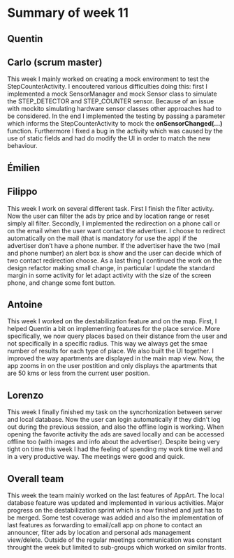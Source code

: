 # Summary of week 11

## Quentin

## Carlo (scrum master)
This week I mainly worked on creating a mock environment to test the StepCounterActivity. I encoutered various difficulties doing this: first I implemented a mock SensorManager and mock Sensor class to simulate the STEP_DETECTOR and STEP_COUNTER sensor. Because of an issue with mockito simulating hardware sensor classes other approaches had to be considered. In the end I implemented the testing by passing a parameter which informs the StepCounterActivity to mock the **onSensorChanged(...)** function. Furthermore I fixed a bug in the activity which was caused by the use of static fields and had do modify the UI in order to match the new behaviour.

## Émilien

## Filippo
This week I work on several different task. First I finish the filter activity. Now the user can filter the ads by price and by location range or reset simply all filter. Secondly, I implemented the redirection on a phone call or on the email when the user want contact the advertiser. I choose to redirect automatically on the mail (that is mandatory for use the app) if the advertiser don’t have a phone number. If the advertiser have the two (mail and phone number) an alert box is show and the user can decide which of two contact redirection choose. As a last thing I continued the work on the design refactor making small change, in particular I update the standard margin in some activity for let adapt activity with the size of the screen phone, and change some font button. 

## Antoine

This week I worked on the destabilization feature and on the map. First, I helped Quentin a bit on implementing features for the place service. More specifically, we now query places based on their distance from the user and not specifically in a specific radius. This way we always get the smae number of results for each type of place.  We also built the UI together.
I improved the way apartments are displayed in the main map view. Now, the app zooms in on the user postition and only displays the apartments that are 50 kms or less from the current user position.

## Lorenzo
This week I finally finished my task on the syncrhonization between server and local database. Now the user can login automatically if they didn't log out during the previous session, and also the offline login is working. When opening the favorite activity the ads are saved locally and can be accessed offline too (with images and info about the advertiser). Despite being very tight on time this week I had the feeling of spending my work time well and in a very productive way. The meetings were good and quick.

## Overall team
This week the team mainly worked on the last features of AppArt. The local database feature was updated and implemented in various activities. Major progress on the destabilization sprint which is now finished and just has to be merged. Some test coverage was added and also the implementation of last features as forwarding to email/call app on phone to contact an announcer, filter ads by location and personal ads management view/delete. Outside of the regular meetings communication was constant throught the week but limited to sub-groups which worked on similar fronts.
